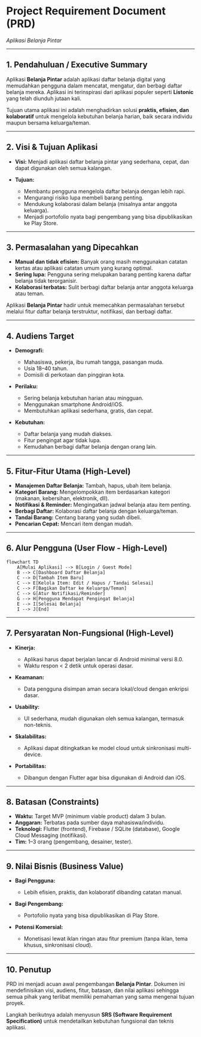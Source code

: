 # Project Requirement Document (PRD)

*Aplikasi Belanja Pintar*

---

## 1. Pendahuluan / Executive Summary

Aplikasi **Belanja Pintar** adalah aplikasi daftar belanja digital yang memudahkan pengguna dalam mencatat, mengatur, dan berbagi daftar belanja mereka. Aplikasi ini terinspirasi dari aplikasi populer seperti **Listonic** yang telah diunduh jutaan kali.

Tujuan utama aplikasi ini adalah menghadirkan solusi **praktis, efisien, dan kolaboratif** untuk mengelola kebutuhan belanja harian, baik secara individu maupun bersama keluarga/teman.

---

## 2. Visi & Tujuan Aplikasi

* **Visi:** Menjadi aplikasi daftar belanja pintar yang sederhana, cepat, dan dapat digunakan oleh semua kalangan.
* **Tujuan:**

  * Membantu pengguna mengelola daftar belanja dengan lebih rapi.
  * Mengurangi risiko lupa membeli barang penting.
  * Mendukung kolaborasi dalam belanja (misalnya antar anggota keluarga).
  * Menjadi portofolio nyata bagi pengembang yang bisa dipublikasikan ke Play Store.

---

## 3. Permasalahan yang Dipecahkan

* **Manual dan tidak efisien:** Banyak orang masih menggunakan catatan kertas atau aplikasi catatan umum yang kurang optimal.
* **Sering lupa:** Pengguna sering melupakan barang penting karena daftar belanja tidak terorganisir.
* **Kolaborasi terbatas:** Sulit berbagi daftar belanja antar anggota keluarga atau teman.

Aplikasi **Belanja Pintar** hadir untuk memecahkan permasalahan tersebut melalui fitur daftar belanja terstruktur, notifikasi, dan berbagi daftar.

---

## 4. Audiens Target

* **Demografi:**

  * Mahasiswa, pekerja, ibu rumah tangga, pasangan muda.
  * Usia 18–40 tahun.
  * Domisili di perkotaan dan pinggiran kota.
* **Perilaku:**

  * Sering belanja kebutuhan harian atau mingguan.
  * Menggunakan smartphone Android/iOS.
  * Membutuhkan aplikasi sederhana, gratis, dan cepat.
* **Kebutuhan:**

  * Daftar belanja yang mudah diakses.
  * Fitur pengingat agar tidak lupa.
  * Kemudahan berbagi daftar belanja dengan orang lain.

---

## 5. Fitur-Fitur Utama (High-Level)

* **Manajemen Daftar Belanja:** Tambah, hapus, ubah item belanja.
* **Kategori Barang:** Mengelompokkan item berdasarkan kategori (makanan, kebersihan, elektronik, dll).
* **Notifikasi & Reminder:** Mengingatkan jadwal belanja atau item penting.
* **Berbagi Daftar:** Kolaborasi daftar belanja dengan keluarga/teman.
* **Tandai Barang:** Centang barang yang sudah dibeli.
* **Pencarian Cepat:** Mencari item dengan mudah.

---

## 6. Alur Pengguna (User Flow - High-Level)

```mermaid
flowchart TD
    A[Mulai Aplikasi] --> B[Login / Guest Mode]
    B --> C[Dashboard Daftar Belanja]
    C --> D[Tambah Item Baru]
    C --> E[Kelola Item: Edit / Hapus / Tandai Selesai]
    C --> F[Bagikan Daftar ke Keluarga/Teman]
    C --> G[Atur Notifikasi/Reminder]
    G --> H[Pengguna Mendapat Pengingat Belanja]
    E --> I[Selesai Belanja]
    I --> J[End]
```

---

## 7. Persyaratan Non-Fungsional (High-Level)

* **Kinerja:**

  * Aplikasi harus dapat berjalan lancar di Android minimal versi 8.0.
  * Waktu respon < 2 detik untuk operasi dasar.
* **Keamanan:**

  * Data pengguna disimpan aman secara lokal/cloud dengan enkripsi dasar.
* **Usability:**

  * UI sederhana, mudah digunakan oleh semua kalangan, termasuk non-teknis.
* **Skalabilitas:**

  * Aplikasi dapat ditingkatkan ke model cloud untuk sinkronisasi multi-device.
* **Portabilitas:**

  * Dibangun dengan Flutter agar bisa digunakan di Android dan iOS.

---

## 8. Batasan (Constraints)

* **Waktu:** Target MVP (minimum viable product) dalam 3 bulan.
* **Anggaran:** Terbatas pada sumber daya mahasiswa/individu.
* **Teknologi:** Flutter (frontend), Firebase / SQLite (database), Google Cloud Messaging (notifikasi).
* **Tim:** 1–3 orang (pengembang, desainer, tester).

---

## 9. Nilai Bisnis (Business Value)

* **Bagi Pengguna:**

  * Lebih efisien, praktis, dan kolaboratif dibanding catatan manual.
* **Bagi Pengembang:**

  * Portofolio nyata yang bisa dipublikasikan di Play Store.
* **Potensi Komersial:**

  * Monetisasi lewat iklan ringan atau fitur premium (tanpa iklan, tema khusus, sinkronisasi cloud).

---

## 10. Penutup

PRD ini menjadi acuan awal pengembangan **Belanja Pintar**. Dokumen ini mendefinisikan visi, audiens, fitur, batasan, dan nilai aplikasi sehingga semua pihak yang terlibat memiliki pemahaman yang sama mengenai tujuan proyek.

Langkah berikutnya adalah menyusun **SRS (Software Requirement Specification)** untuk mendetailkan kebutuhan fungsional dan teknis aplikasi.
